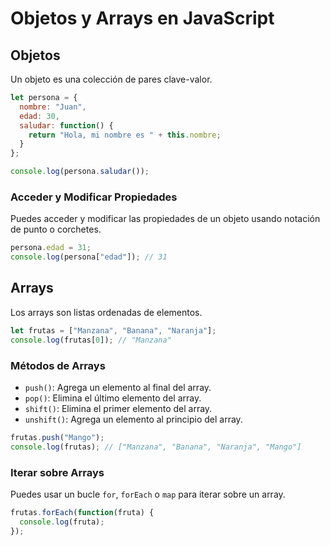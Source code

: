 # Objetos y Arrays en JavaScript

## Objetos

Un objeto es una colección de pares clave-valor.

```js
let persona = {
  nombre: "Juan",
  edad: 30,
  saludar: function() {
    return "Hola, mi nombre es " + this.nombre;
  }
};

console.log(persona.saludar());
```

### Acceder y Modificar Propiedades

Puedes acceder y modificar las propiedades de un objeto usando notación de punto o corchetes.

```js
persona.edad = 31;
console.log(persona["edad"]); // 31
```

## Arrays

Los arrays son listas ordenadas de elementos.

```js
let frutas = ["Manzana", "Banana", "Naranja"];
console.log(frutas[0]); // "Manzana"
```

### Métodos de Arrays

- `push()`: Agrega un elemento al final del array.
- `pop()`: Elimina el último elemento del array.
- `shift()`: Elimina el primer elemento del array.
- `unshift()`: Agrega un elemento al principio del array.

```js
frutas.push("Mango");
console.log(frutas); // ["Manzana", "Banana", "Naranja", "Mango"]
```

### Iterar sobre Arrays

Puedes usar un bucle `for`, `forEach` o `map` para iterar sobre un array.

```js
frutas.forEach(function(fruta) {
  console.log(fruta);
});
```
